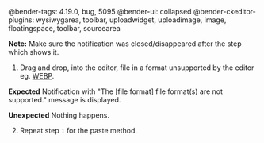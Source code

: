 @bender-tags: 4.19.0, bug, 5095
@bender-ui: collapsed
@bender-ckeditor-plugins: wysiwygarea, toolbar, uploadwidget, uploadimage, image, floatingspace, toolbar, sourcearea

**Note:** Make sure the notification was closed/disappeared after the step which shows it.

1. Drag and drop, into the editor, file in a format unsupported by the editor eg. [WEBP](../_assets/logo.webp).

**Expected** Notification with "The [file format] file format(s) are not supported." message is displayed.

**Unexpected** Nothing happens.

2. Repeat step `1` for the paste method.
